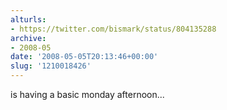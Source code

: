```yaml
---
alturls:
- https://twitter.com/bismark/status/804135288
archive:
- 2008-05
date: '2008-05-05T20:13:46+00:00'
slug: '1210018426'
---
```


is having a basic monday afternoon...

